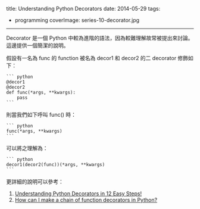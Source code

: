 title: Understanding Python Decorators
date: 2014-05-29
tags:
- programming
coverImage: series-10-decorator.jpg
---

Decorator 是一個 Python 中較為進階的語法，因為較難理解故常被提出來討論。這邊提供一個簡潔的說明。

<!-- more -->

假設有一名為 func 的 function 被名為 decor1 和 decor2 的二 decorator 修飾如下：

    ``` python
    @decor1
    @decor2
    def func(*args, **kwargs):
        pass
    ```

則當我們如下呼叫 func() 時：

    ``` python
    func(*args, **kwargs)
    ```

可以將之理解為：

    ``` python
    decor1(decor2(func))(*args, **kwargs)
    ```

更詳細的說明可以參考：

1. [Understanding Python Decorators in 12 Easy Steps!](http://simeonfranklin.com/blog/2012/jul/1/python-decorators-in-12-steps/)
2. [How can I make a chain of function decorators in Python?](http://stackoverflow.com/a/739679)
